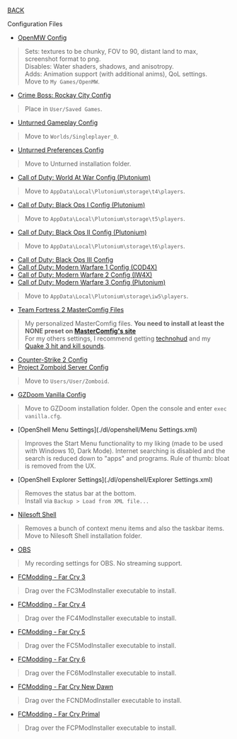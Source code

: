 
[BACK](..)

Configuration Files

- [OpenMW Config](./dl/openmw/settings.cfg)
> Sets: textures to be chunky, FOV to 90, distant land to max, screenshot format to png.  
Disables: Water shaders, shadows, and anisotropy.  
Adds: Animation support (with additional anims), QoL settings.  
Move to `My Games/OpenMW`.
- [Crime Boss: Rockay City Config](./dl/crimeboss)
> Place in `User/Saved Games`.
- [Unturned Gameplay Config](./dl/unturned/gameplay/Config.json)
> Move to `Worlds/Singleplayer_0`.
- [Unturned Preferences Config](./dl/unturned/preferences/Preferences.json)
> Move to Unturned installation folder.
- [Call of Duty: World At War Config (Plutonium)](./dl/callofduty/worldatwarplutonium)
> Move to `AppData\Local\Plutonium\storage\t4\players`.
- [Call of Duty: Black Ops I Config (Plutonium)](./dl/callofduty/blackops1plutonium)
> Move to `AppData\Local\Plutonium\storage\t5\players`.
- [Call of Duty: Black Ops II Config (Plutonium)](./dl/callofduty/blackops2plutonium)
> Move to `AppData\Local\Plutonium\storage\t6\players`.
- [Call of Duty: Black Ops III Config](./dl/callofduty/blackops3/config.ini)
- [Call of Duty: Modern Warfare 1 Config (COD4X)](./dl/callofduty/modernwarfare1cod4x)
- [Call of Duty: Modern Warfare 2 Config (IW4X)](./dl/callofduty/modernwarfare2iw4x)
- [Call of Duty: Modern Warfare 3 Config (Plutonium)](./dl/callofduty/modernwarfare3plutonium)
> Move to `AppData\Local\Plutonium\storage\iw5\players`.
- [Team Fortress 2 MasterComfig Files](./dl/teamfortress2)
> My personalized MasterComfig files. **You need to install at least the NONE preset on [MasterComfig's site](https://comfig.app)**  
For my others settings, I recommend getting [technohud](https://github.com/tekunotri/technohud/releases/latest) and my [Quake 3 hit and kill sounds](https://biblioklept.github.io/mods/team-fortress-2/#quake-3-hit--kill-sounds).
- [Counter-Strike 2 Config](./dl/counterstrike2/autoexec.cfg)
- [Project Zomboid Server Config](./dl/zomboid)
> Move to `Users/User/Zomboid`.
- [GZDoom Vanilla Config](./dl/gzdoom/vanilla.cfg)
> Move to GZDoom installation folder. Open the console and enter `exec vanilla.cfg`.
- [OpenShell Menu Settings](./dl/openshell/Menu Settings.xml)
> Improves the Start Menu functionality to my liking (made to be used with Windows 10, Dark Mode). Internet searching is disabled and the search is reduced down to "apps" and programs. Rule of thumb: bloat is removed from the UX.
- [OpenShell Explorer Settings](./dl/openshell/Explorer Settings.xml)
> Removes the status bar at the bottom.  
Install via `Backup > Load from XML file...`
- [Nilesoft Shell](./dl/nilesoftshell/shell.nss)
> Removes a bunch of context menu items and also the taskbar items.  
Move to Nilesoft Shell installation folder.
- [OBS](./dl/obs/)
> My recording settings for OBS. No streaming support.
- [FCModding - Far Cry 3](./dl/fcmodding/FC3.a3p)
> Drag over the FC3ModInstaller executable to install.
- [FCModding - Far Cry 4](./dl/fcmodding/FC4.a3p)
> Drag over the FC4ModInstaller executable to install.
- [FCModding - Far Cry 5](./dl/fcmodding/FC5.a3p)
> Drag over the FC5ModInstaller executable to install.
- [FCModding - Far Cry 6](./dl/fcmodding/FC6.a3p)
> Drag over the FC6ModInstaller executable to install.
- [FCModding - Far Cry New Dawn](./dl/fcmodding/FCND.a3p)
> Drag over the FCNDModInstaller executable to install.
- [FCModding - Far Cry Primal](./dl/fcmodding/FCP.a3p)
> Drag over the FCPModInstaller executable to install.